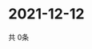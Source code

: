# 2021-12-12
  共 0条

  <!-- BEGIN -->
  <!-- 最后更新时间Sun Dec 12 2021 09:03:10 GMT+0000 (Coordinated Universal Time) -->
  
  <!-- END -->
  
  